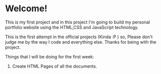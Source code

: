 # Welcome!
 This is my first project and in this project I'm going to build my personal portfolio website using the HTML,CSS and JavaScript technology.

This is the first attempt in the official projects (Kinda :P ) so, Please don't judge me by the way I code and everything else. Thanks for being with the project.

Things that I will be doing for the first week:

1. Create HTML Pages of all the documents.

